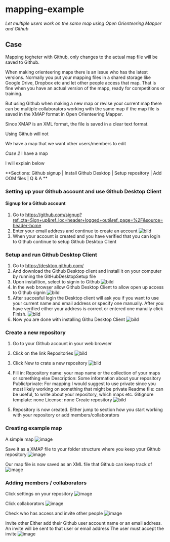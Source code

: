 # mapping-example
*Let multiple users work on the same map using Open Orienteering Mapper and Github*

## Case
Mapping togheter with Github, only changes to the actual map file will be saved to Github.

When making orienteering maps there is an issue who has the latest versions. Normally you put your mapping files in a shared storage like Google Drive, Dropbox etc and let other people access that map. That is fine when you have an actual version of the mapp, ready for competitions or training.

But using Github when making a new map or revise your current map there can be multiple collaborators working with the same map if the map file is saved in the XMAP format in Open Orienteering Mapper.

Since XMAP is an XML format, the file is saved in a clear text format.


Using Github will not



We have a map that we want other users/members to edit

*Case 2*
I have a map

I will explain below


**Sections: Github signup | Install Github Desktop | Setup repository | Add OOM files | Q & A **



### Setting up your Github account and use Github Desktop Client

#### Signup for a Github account
1. Go to https://github.com/signup?ref_cta=Sign+up&ref_loc=header+logged+out&ref_page=%2F&source=header-home
2. Enter your email address and continue to create an account
![bild](https://user-images.githubusercontent.com/5741093/195793640-6c245635-78fc-4e6f-9edd-be6afd486431.png)
3. When your account is created and you have verified that you can login to Github continue to setup Github Desktop Client

### Setup and run Github Desktop Client
1. Go to https://desktop.github.com/
2. And download the Github Desktop client and install it on your computer by running the GitHubDesktopSetup file
3. Upon installtion, select to signin to Github
![bild](https://user-images.githubusercontent.com/5741093/195795570-89f19c40-9c16-459f-b813-ca3e457ba48f.png)
4. In the web browser allow Github Desktop Client to allow open up access to Github signin
![bild](https://user-images.githubusercontent.com/5741093/195796075-cba42037-a44b-49a6-82b5-f698089a693e.png)
5. After succesful login the Desktop client will ask you if you want to use your current name and email address or specify one manually. After you have verified either your address is correct or entered one manully click Finish.
![bild](https://user-images.githubusercontent.com/5741093/195796498-bdc164be-296b-49ae-8555-863c6e818730.png)
6. Now you are done with installing Githu Desktop Client
![bild](https://user-images.githubusercontent.com/5741093/195796809-cf0efbb6-f996-4c76-8ef2-0425c10d15c0.png)

### Create a new repository

1. Go to your Github account in your web browser
2. Click on the link Repositories
![bild](https://user-images.githubusercontent.com/72732333/196682951-5dfd0f83-a873-4755-8006-595b16bf3725.png)
3. Click New to crate a new repository
![bild](https://user-images.githubusercontent.com/72732333/196683052-5da052bd-3c92-4856-8a17-5f6873359270.png)
4. Fill in:
Repository name: your map name or the collection of your maps or something else
Description: Some information about your repository
Public/private: For mapping I would suggest to use private since you most likely working on something that might be private
Readme file: can be useful, to write about your repository, which maps etc.
Gitignore template: none
License: none
Create repository
![bild](https://user-images.githubusercontent.com/72732333/196683937-6a83f41c-1151-4a3a-99f7-2941dc5adf00.png)

5. Repository is now created. Either jump to section how you start working with your repository or add members/collaborators



### Creating example map

A simple map 
![image](https://user-images.githubusercontent.com/5741093/196256390-a757ce10-3f73-4bdc-868d-5aea1ec48b94.png)

Save it as a XMAP file to your folder structure where you keep your Github repository
![image](https://user-images.githubusercontent.com/5741093/196256611-4d49ad0b-b8cc-4b91-bfe3-8020f39c85bc.png)

Our map file is now saved as an XML file that Github can keep track of
![image](https://user-images.githubusercontent.com/5741093/196256975-177526c9-6828-4a0d-85b1-75af62c21b2a.png)


### Adding members / collaborators
Click settings on your repository
![image](https://user-images.githubusercontent.com/5741093/196257378-d7f75f4b-203d-4266-98c6-d06b7dbaddaf.png)

Click collaborators
![image](https://user-images.githubusercontent.com/5741093/196257491-deef829e-2f54-4e29-a58e-43ee5e1c9295.png)

Check who has access and invite other people
![image](https://user-images.githubusercontent.com/5741093/196257579-edb3a702-9c1c-4d63-bc4c-3d1d0dde24c1.png)

Invite other
Either add their Github user account name or an email address. An invite will be sent to that user or email address
The user must accept the invite 
![image](https://user-images.githubusercontent.com/5741093/196257764-5ba7ee63-f162-4d05-bdb4-a3955ba26229.png)
